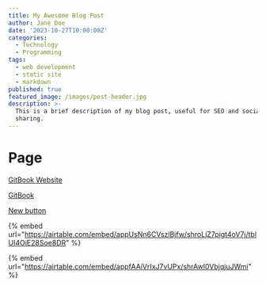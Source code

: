 ```yaml
---
title: My Awesome Blog Post
author: Jane Doe
date: '2023-10-27T10:00:00Z'
categories:
  - Technology
  - Programming
tags:
  - web development
  - static site
  - markdown
published: true
featured_image: /images/post-header.jpg
description: >-
  This is a brief description of my blog post, useful for SEO and social
  sharing.
---
```


# Page

<a href="https://gitbook.com/" class="button primary">GitBook Website</a>

<a href="page-1.md" class="button primary">GitBook</a>

<a href="page-1.md" class="button primary">New button</a>



{% embed url="https://airtable.com/embed/appUsNn6CVszlBjfw/shroLjZ7pigt4oV7j/tblUI4OiE28Soe8DR" %}



{% embed url="https://airtable.com/embed/appfAAiVrIxJ7vUPx/shrAwl0VbjqjuJWmi" %}

